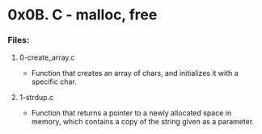 # 0x0B. C - malloc, free

### Files:

1. 0-create_array.c
   - Function that creates an array of chars, and initializes it with a specific char.

3. 1-strdup.c
   - Function that returns a pointer to a newly allocated space in memory, which contains a copy of the string given as a parameter.


